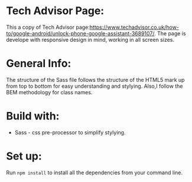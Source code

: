 # Tech Advisor Page:
This a copy of Tech Advisor page:https://www.techadvisor.co.uk/how-to/google-android/unlock-phone-google-assistant-3689107/. The page is develope with responsive design in mind, working in all screen sizes.

# General Info:
The structure of the Sass file follows the structure of the HTML5 mark up from top to bottom for easy understanding and stylying. Also,I follow the BEM methodology for class names.

# Build with:
- Sass - css pre-processor to simplify stylying.

# Set up:
Run `npm install` to install all the dependencies from your command line.

